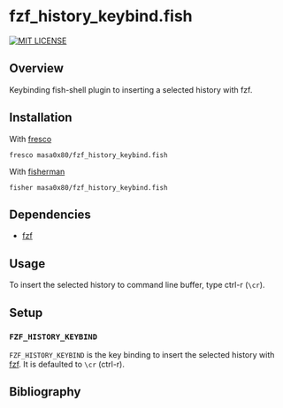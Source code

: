 # fzf_history_keybind.fish

[![MIT LICENSE](http://img.shields.io/badge/license-MIT-blue.svg?style=flat-square)](LICENSE)

## Overview

Keybinding fish-shell plugin to inserting a selected history with fzf.

## Installation

With [fresco]
```
fresco masa0x80/fzf_history_keybind.fish
```

With [fisherman]
```
fisher masa0x80/fzf_history_keybind.fish
```

## Dependencies

- [fzf]

## Usage

To insert the selected history to command line buffer, type ctrl-r (`\cr`).

## Setup

### `FZF_HISTORY_KEYBIND`

`FZF_HISTORY_KEYBIND` is the key binding to insert the selected history with [fzf].
It is defaulted to `\cr` (ctrl-r).

## Bibliography

[fzf]: https://github.com/junegunn/fzf
[fresco]: https://github.com/masa0x80/fresco
[fisherman]: https://github.com/fisherman/fisherman
